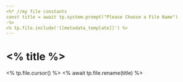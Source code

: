 ```yaml
---
<%* //my file constants
const title = await tp.system.prompt("Please Choose a File Name")
-%>
<% tp.file.include('[[metadata_template]]') %>
---
```


# <% title %>

<% tp.file.cursor() %>
<% await tp.file.rename(title) %>